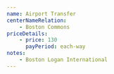 ```yaml
---
name: Airport Transfer
centerNameRelation:
    - Boston Commons
priceDetails:
    - price: 130
      payPeriod: each-way
notes:
    - Boston Logan International
---
```

